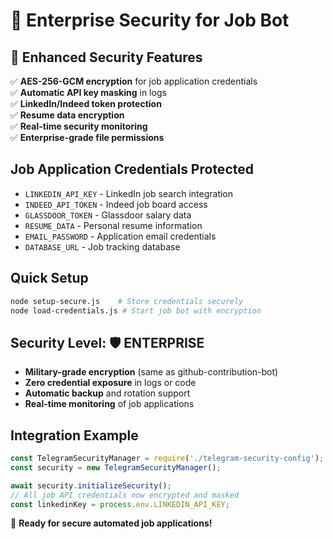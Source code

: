 # 🔐 Enterprise Security for Job Bot

## 🚀 Enhanced Security Features
✅ **AES-256-GCM encryption** for job application credentials  
✅ **Automatic API key masking** in logs  
✅ **LinkedIn/Indeed token protection**  
✅ **Resume data encryption**  
✅ **Real-time security monitoring**  
✅ **Enterprise-grade file permissions**

## Job Application Credentials Protected
- `LINKEDIN_API_KEY` - LinkedIn job search integration
- `INDEED_API_TOKEN` - Indeed job board access  
- `GLASSDOOR_TOKEN` - Glassdoor salary data
- `RESUME_DATA` - Personal resume information
- `EMAIL_PASSWORD` - Application email credentials
- `DATABASE_URL` - Job tracking database

## Quick Setup
```bash
node setup-secure.js    # Store credentials securely
node load-credentials.js # Start job bot with encryption
```

## Security Level: 🛡️ ENTERPRISE
- **Military-grade encryption** (same as github-contribution-bot)
- **Zero credential exposure** in logs or code
- **Automatic backup** and rotation support
- **Real-time monitoring** of job applications

## Integration Example
```javascript
const TelegramSecurityManager = require('./telegram-security-config');
const security = new TelegramSecurityManager();

await security.initializeSecurity();
// All job API credentials now encrypted and masked
const linkedinKey = process.env.LINKEDIN_API_KEY;
```

🎯 **Ready for secure automated job applications!**
